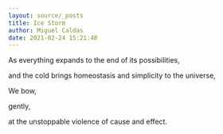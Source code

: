 ```yaml
---
layout: source/_posts
title: Ice Storm
author: Miguel Caldas
date: 2021-02-24 15:21:40
---
```


As everything expands to the end of its possibilities,

and the cold brings homeostasis and simplicity to the universe,

We bow,

gently,

at the unstoppable violence of cause and effect.